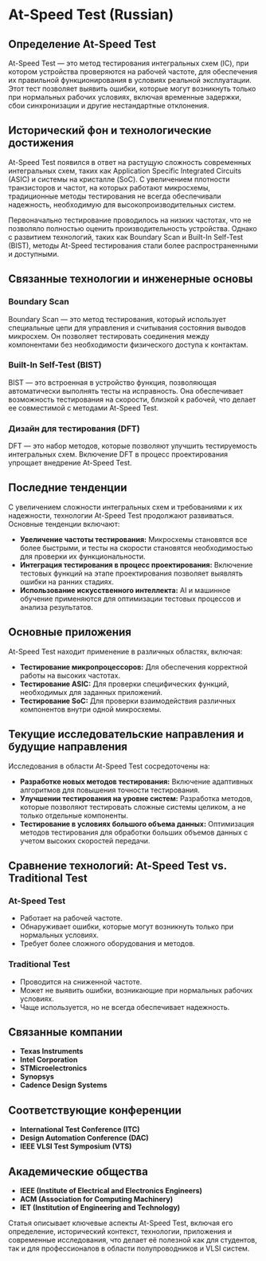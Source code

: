 # At-Speed Test (Russian)

## Определение At-Speed Test

At-Speed Test — это метод тестирования интегральных схем (IC), при котором устройства проверяются на рабочей частоте, для обеспечения их правильной функционирования в условиях реальной эксплуатации. Этот тест позволяет выявить ошибки, которые могут возникнуть только при нормальных рабочих условиях, включая временные задержки, сбои синхронизации и другие нестандартные отклонения.

## Исторический фон и технологические достижения

At-Speed Test появился в ответ на растущую сложность современных интегральных схем, таких как Application Specific Integrated Circuits (ASIC) и системы на кристалле (SoC). С увеличением плотности транзисторов и частот, на которых работают микросхемы, традиционные методы тестирования не всегда обеспечивали надежность, необходимую для высокопроизводительных систем.

Первоначально тестирование проводилось на низких частотах, что не позволяло полностью оценить производительность устройства. Однако с развитием технологий, таких как Boundary Scan и Built-In Self-Test (BIST), методы At-Speed тестирования стали более распространенными и доступными.

## Связанные технологии и инженерные основы

### Boundary Scan

Boundary Scan — это метод тестирования, который использует специальные цепи для управления и считывания состояния выводов микросхем. Он позволяет тестировать соединения между компонентами без необходимости физического доступа к контактам.

### Built-In Self-Test (BIST)

BIST — это встроенная в устройство функция, позволяющая автоматически выполнять тесты на исправность. Она обеспечивает возможность тестирования на скорости, близкой к рабочей, что делает ее совместимой с методами At-Speed Test.

### Дизайн для тестирования (DFT)

DFT — это набор методов, которые позволяют улучшить тестируемость интегральных схем. Включение DFT в процесс проектирования упрощает внедрение At-Speed Test.

## Последние тенденции

С увеличением сложности интегральных схем и требованиями к их надежности, технологии At-Speed Test продолжают развиваться. Основные тенденции включают:

- **Увеличение частоты тестирования:** Микросхемы становятся все более быстрыми, и тесты на скорости становятся необходимостью для проверки их функциональности.
- **Интеграция тестирования в процесс проектирования:** Включение тестовых функций на этапе проектирования позволяет выявлять ошибки на ранних стадиях.
- **Использование искусственного интеллекта:** AI и машинное обучение применяются для оптимизации тестовых процессов и анализа результатов.

## Основные приложения

At-Speed Test находит применение в различных областях, включая:

- **Тестирование микропроцессоров:** Для обеспечения корректной работы на высоких частотах.
- **Тестирование ASIC:** Для проверки специфических функций, необходимых для заданных приложений.
- **Тестирование SoC:** Для проверки взаимодействия различных компонентов внутри одной микросхемы.

## Текущие исследовательские направления и будущие направления

Исследования в области At-Speed Test сосредоточены на:

- **Разработке новых методов тестирования:** Включение адаптивных алгоритмов для повышения точности тестирования.
- **Улучшении тестирования на уровне систем:** Разработка методов, которые позволяют тестировать сложные системы целиком, а не только отдельные компоненты.
- **Тестирование в условиях большого объема данных:** Оптимизация методов тестирования для обработки больших объемов данных с учетом высоких скоростей передачи.

## Сравнение технологий: At-Speed Test vs. Traditional Test

### At-Speed Test

- Работает на рабочей частоте.
- Обнаруживает ошибки, которые могут возникнуть только при нормальных условиях.
- Требует более сложного оборудования и методов.

### Traditional Test

- Проводится на сниженной частоте.
- Может не выявить ошибки, возникающие при нормальных рабочих условиях.
- Чаще используется, но не всегда обеспечивает надежность.

## Связанные компании

- **Texas Instruments**
- **Intel Corporation**
- **STMicroelectronics**
- **Synopsys**
- **Cadence Design Systems**

## Соответствующие конференции

- **International Test Conference (ITC)**
- **Design Automation Conference (DAC)**
- **IEEE VLSI Test Symposium (VTS)**

## Академические общества

- **IEEE (Institute of Electrical and Electronics Engineers)**
- **ACM (Association for Computing Machinery)**
- **IET (Institution of Engineering and Technology)**

Статья описывает ключевые аспекты At-Speed Test, включая его определение, исторический контекст, технологии, приложения и современные исследования, что делает её полезной как для студентов, так и для профессионалов в области полупроводников и VLSI систем.